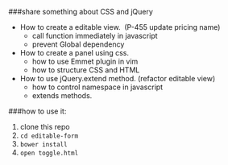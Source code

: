 ###share something about CSS and jQuery

* How to create a editable view.  (P-455 update pricing name)
    * call function immediately in javascript
    * prevent Global dependency 
* How to create a panel using css. 
    * how to use Emmet plugin in vim
    * how to structure CSS and HTML
* How to use jQuery.extend method. (refactor editable view)
    * how to control namespace in javascript
    * extends methods.

###how to use it:

1. clone this repo
2. `cd editable-form`
3. `bower install`
4. `open toggle.html`
